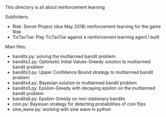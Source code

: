 This directory is all about reinforcement learning

Subfolders:
- Risk: Senoir Project (due May 2018) reinforcement learning for the game Risk
- TicTacToe: Play TicTacToe against a reinforcement learning agent I built

Main files:
- bandits.py: solving the multiarmed bandit problem
- bandits2.py: Optimistic Initial Values-Greedy solution to multiarmed bandit problem
- bandits3.py: Upper Confidence Bound strategy to multiarmed bandit problem
- bandits4.py: Bayesian solution to multiarmed bandit problem
- bandits5.py: Epsilon-Greedy with decaying epsilon on the multiarmed bandit problem
- bandits6.py: Epsilon-Greedy on non-stationary bandits
- coin.py: Bayesian strategy for detecting probabilities of coin flips
- sine_wave.py: working with sine wave in python
